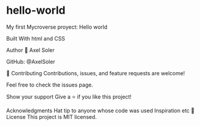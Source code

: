 # hello-world


My first Mycroverse proyect: Hello world

Built With
html and CSS


Author
👤 Axel Soler

GitHub: @AxelSoler


🤝 Contributing
Contributions, issues, and feature requests are welcome!

Feel free to check the issues page.

Show your support
Give a ⭐️ if you like this project!

Acknowledgments
Hat tip to anyone whose code was used
Inspiration
etc
📝 License
This project is MIT licensed.